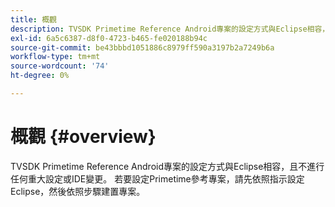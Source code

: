 ```yaml
---
title: 概觀
description: TVSDK Primetime Reference Android專案的設定方式與Eclipse相容，且不進行任何重大設定或IDE變更。
exl-id: 6a5c6387-d8f0-4723-b465-fe020188b94c
source-git-commit: be43bbbd1051886c8979ff590a3197b2a7249b6a
workflow-type: tm+mt
source-wordcount: '74'
ht-degree: 0%

---
```


# 概觀 {#overview}

TVSDK Primetime Reference Android專案的設定方式與Eclipse相容，且不進行任何重大設定或IDE變更。 若要設定Primetime參考專案，請先依照指示設定Eclipse，然後依照步驟建置專案。
